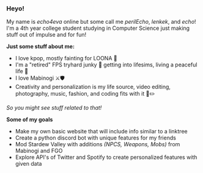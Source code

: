 ### Heyo!

My name is *echo4eva* online but some call me *perilEcho*, *lenkek*, and *echo*! I'm a 4th year college student studying in Computer Science just making stuff out of impulse and for fun!

**Just some stuff about me:**
- I love kpop, mostly fainting for LOONA 🌙
- I'm a "retired" FPS tryhard junky 🔫 getting into lifesims, living a peaceful life 🚜
- I love Mabinogi ⚔️🛡️
- Creativity and personalization is my life source, video editing, photography, music, fashion, and coding fits with it 🎵✏️

*So you might see stuff related to that!*

**Some of my goals**
- Make my own basic website that will include info similar to a linktree
- Create a python discord bot with unique features for my friends
- Mod Stardew Valley with additions *(NPCS, Weapons, Mobs)* from Mabinogi and FGO
- Explore API's of Twitter and Spotify to create personalized features with given data
